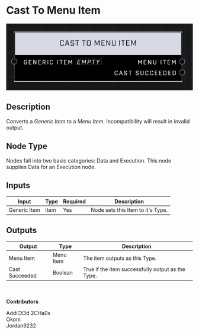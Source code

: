 # Cast To Menu Item
![](../../../.gitbook/assets/cast-to-menu-item.png)
## Description
Converts a _Generic Item_ to a _Menu Item_. Incompatibility will result in invalid output.  

## Node Type
Nodes fall into two basic categories: Data and Execution. This node supplies Data for an Execution node.

## Inputs
| Input | Type | Required | Description |
|------------------|------------------|----------|--------------------------------------------------------------|
| Generic Item | Item | Yes | Node sets this Item to it's Type. |

## Outputs
| Output | Type | Description |
|------------------|------------------|--------------------------------------------------------------|
| Menu Item | Menu Item | The item outputs as this Type. |
| Cast Succeeded | Boolean | True if the item successfully output as the Type. |

\
\
**Contributors**

AddiCt3d 2CHa0s \
Okom \
Jordan9232